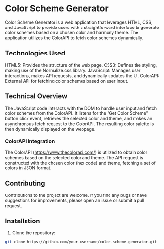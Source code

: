 # Color Scheme Generator

Color Scheme Generator is a web application that leverages HTML, CSS, and JavaScript to provide users with a straightforward interface to generate color schemes based on a chosen color and harmony theme. The application utilizes the ColorAPI to fetch color schemes dynamically.


## Technologies Used
HTML5: Provides the structure of the web page.
CSS3: Defines the styling, making use of the Normalize.css library.
JavaScript: Manages user interactions, makes API requests, and dynamically updates the UI.
ColorAPI: External API for fetching color schemes based on user input.

## Technical Overview

The JavaScript code interacts with the DOM to handle user input and fetch color schemes from the ColorAPI. It listens for the "Get Color Scheme" button click event, retrieves the selected color and theme, and makes an asynchronous fetch request to the ColorAPI. The resulting color palette is then dynamically displayed on the webpage.

### ColorAPI Integration

The ColorAPI (https://www.thecolorapi.com/) is utilized to obtain color schemes based on the selected color and theme. The API request is constructed with the chosen color (hex code) and theme, fetching a set of colors in JSON format.

## Contributing
Contributions to the project are welcome. If you find any bugs or have suggestions for improvements, please open an issue or submit a pull request.

## Installation

1. Clone the repository:

```bash
git clone https://github.com/your-username/color-scheme-generator.git

